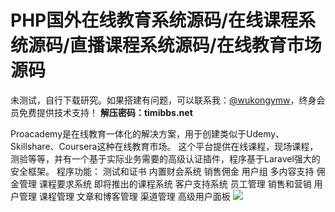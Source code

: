 # PHP国外在线教育系统源码/在线课程系统源码/直播课程系统源码/在线教育市场源码

未测试，自行下载研究。如果搭建有问题，可以联系我：[@wukongymw](http://t.me/wukongymw)，终身会员免费提供技术支持！
**解压密码：timibbs.net**

Proacademy是在线教育一体化的解决方案，用于创建类似于Udemy、Skillshare、Coursera这种在线教育市场。 这个平台提供在线课程，现场课程，测验等等，并有一个基于实际业务需要的高级认证插件，程序基于Laravel强大的安全框架。
程序功能：
测试和证书 内置财会系统 销售佣金 用户组 多内容支持 佣金管理
课程要求系统 即将推出的课程系统 客户支持系统 员工管理 销售和营销
用户管理 课程管理 文章和博客管理 渠道管理 高级用户面板
[![](https://wukongymw.com/wp-content/uploads/2023/08/1690954316-bea53bd7a8c0c51.png)](https://wukongymw.com/wp-content/uploads/2023/08/1690954316-bea53bd7a8c0c51.png)